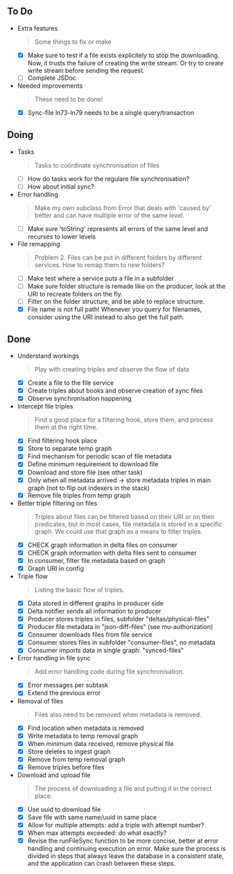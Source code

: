 ## To Do

- Extra features
    > Some things to fix or make
    * [x] Make sure to test if a file exists explicitely to stop the downloading. Now, it trusts the failure of creating the write stream. Or try to create write stream before sending the request.
    * [ ] Complete JSDoc
- Needed improvements
    > These need to be done!
    * [x] Sync-file ln73-ln79 needs to be a single query/transaction

## Doing

- Tasks
    > Tasks to coördinate synchronisation of files
    * [ ] How do tasks work for the regulare file synchronisation?
    * [ ] How about initial sync?
- Error handling
    > Make my own subclass from Error that deals with 'caused by' better and can have multiple error of the same level.
    * [ ] Make sure 'toString' represents all errors of the same level and recurses to lower levels
- File remapping
    > Problem 2. Files can be put in different folders by different services. How to remap them to new folders?
    * [ ] Make test where a service puts a file in a subfolder
    * [ ] Make sure folder structure is remade like on the producer, look at the URI to recreate folders on the fly.
    * [ ] Filter on the folder structure, and be able to replace structure.
    * [x] File name is not full path! Whenever you query for filenames, consider using the URI instead to also get the full path.

## Done

- Understand workings
    > Play with creating triples and observe the flow of data
    * [x] Create a file to the file service
    * [x] Create triples about books and observe creation of sync files
    * [x] Observe synchronisation happening
- Intercept file triples
    > Find a good place for a filtering hook, store them, and process them at the right time.
    * [x] Find filtering hook place
    * [x] Store to separate temp graph
    * [x] Find mechanism for periodic scan of file metadata
    * [x] Define minimum requirement to download file
    * [x] Download and store file (see other task)
    * [x] Only when all metadata arrived -> store metadata triples in main graph (not to flip out indexers in the stack)
    * [x] Remove file triples from temp graph
- Better triple filtering on files
    > Triples about files can be filtered based on their URI or on their predicates, but in most cases, file metadata is stored in a specific graph. We could use that graph as a means to filter triples.
    * [x] CHECK graph information in delta files on consumer
    * [x] CHECK  graph information with delta files sent to consumer
    * [x] In consumer, filter file metadata based on graph
    * [x] Graph URI in config
- Triple flow
    > Listing the basic flow of triples.
    * [x] Data stored in different graphs in producer side
    * [x] Delta notifier sends all information to producer
    * [x] Producer stores triples in files, subfolder "deltas/physical-files"
    * [x] Producer file metadata in "json-diff-files" (see mu-authorization)
    * [x] Consumer downloads files from file service
    * [x] Consumer stores files in subfolder "consumer-files", no metadata
    * [x] Consumer imports data in single graph: "synced-files"
- Error handling in file sync
    > Add error handling code during file synchronisation.
    * [x] Error messages per subtask
    * [x] Extend the previous error
- Removal of files
    > Files also need to be removed when metadata is removed.
    * [x] Find location when metadata is removed
    * [x] Write metadata to temp removal graph
    * [x] When minimum data received, remove physical file
    * [x] Store deletes to ingest graph
    * [x] Remove from temp removal graph
    * [x] Remove triples before files
- Download and upload file
    > The process of downloading a file and putting it in the correct place.
    * [x] Use uuid to download file
    * [x] Save file with same name/uuid in same place
    * [x] Allow for multiple attempts: add a triple with attempt number?
    * [x] When max attempts exceeded: do what exactly?
    * [x] Revise the runFileSync function to be more concise, better at error handling and continuing execution on error. Make sure the process is divided in steps that always leave the database in a consistent state, and the application can crash between these steps.
